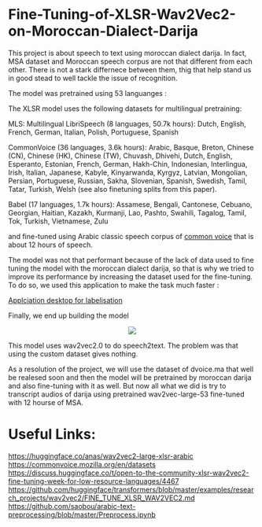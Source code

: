 # Fine-Tuning-of-XLSR-Wav2Vec2-on-Moroccan-Dialect-Darija

This project is about speech to text using moroccan dialect darija. In fact, MSA dataset and Moroccan speech corpus are not that different from each other. There is not a stark differnece between them, thig that help stand us in good stead to well tackle the issue of recognition.

The model was pretrained using 53 languanges :


The XLSR model uses the following datasets for multilingual pretraining:

MLS: Multilingual LibriSpeech (8 languages, 50.7k hours): Dutch, English, French, German, Italian, Polish, Portuguese, Spanish

CommonVoice (36 languages, 3.6k hours): Arabic, Basque, Breton, Chinese (CN), Chinese (HK), Chinese (TW), Chuvash, Dhivehi, Dutch, English, Esperanto, Estonian, French, German, Hakh-Chin, Indonesian, Interlingua, Irish, Italian, Japanese, Kabyle, Kinyarwanda, Kyrgyz, Latvian, Mongolian, Persian, Portuguese, Russian, Sakha, Slovenian, Spanish, Swedish, Tamil, Tatar, Turkish, Welsh (see also finetuning splits from this paper).

Babel (17 languages, 1.7k hours): Assamese, Bengali, Cantonese, Cebuano, Georgian, Haitian, Kazakh, Kurmanji, Lao, Pashto, Swahili, Tagalog, Tamil, Tok, Turkish, Vietnamese, Zulu




and fine-tuned using Arabic classic speech corpus of [common voice](https://commonvoice.mozilla.org/ar) that is about 12 hours of speech.

The model was not that performant because of the lack of data used to fine tuning the model with the moroccan dialect darija, so that is why we tried to improve its performance by increasing the dataset used for the fine-tuning. To do so, we used this application to make the task much faster :

[Applciation desktop for labelisation](https://github.com/igmim-yassine/speech-training-recorder)


Finally, we end up building the model

<p align="center">
  <img src="https://i.ibb.co/tPrSfrF/c92ec977-721c-4991-a64b-b6f3cef50bd7.jpg" />
</p>

This model uses wav2vec2.0 to do speech2text. The problem was that using the custom dataset gives nothing.

As a resolution of the project, we will use the dataset of dvoice.ma that well be realesed soon and then the model will be pretrained by moroccan darija and also fine-tuning with it as well. But now all what we did is try to transcript audios of darija using pretrained wav2vec-large-53 fine-tuned with 12 hourse of MSA.

# Useful Links:

https://huggingface.co/anas/wav2vec2-large-xlsr-arabic
https://commonvoice.mozilla.org/en/datasets
https://discuss.huggingface.co/t/open-to-the-community-xlsr-wav2vec2-fine-tuning-week-for-low-resource-languages/4467
https://github.com/huggingface/transformers/blob/master/examples/research_projects/wav2vec2/FINE_TUNE_XLSR_WAV2VEC2.md
https://github.com/saobou/arabic-text-preprocessing/blob/master/Preprocess.ipynb
